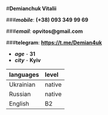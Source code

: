 #__Demianchuk Vitalii__

###___mobile___: __(+38) 093 349 99 69__

###___email___: __opvitos@gmail.com__

###__telegram__: __https://t.me/Demian4uk__

* ___age___ - __31__
* ___city___ - __Kyiv__

languages | level |
:---------|:------|
Ukrainian |native |
Russian   |native |
English   |  B2   |

